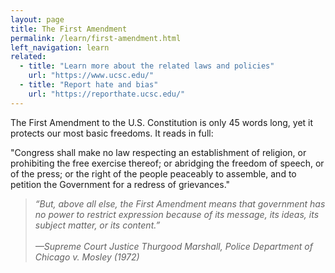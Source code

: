 ```yaml
---
layout: page
title: The First Amendment
permalink: /learn/first-amendment.html
left_navigation: learn
related:
  - title: "Learn more about the related laws and policies"
    url: "https://www.ucsc.edu/"
  - title: "Report hate and bias"
    url: "https://reporthate.ucsc.edu/"
---
```


The First Amendment to the U.S. Constitution is only 45 words long, yet it protects our most basic freedoms. It reads in full:

"Congress shall make no law respecting an establishment of religion, or prohibiting the free exercise thereof; or abridging the freedom of speech, or of the press; or the right of the people peaceably to assemble, and to petition the Government for a redress of grievances."

>*“But, above all else, the First Amendment means that government has no power to restrict expression because of its message, its ideas, its subject matter, or its content.”<br/><br />
—Supreme Court Justice Thurgood Marshall, Police Department of Chicago v. Mosley (1972)*


